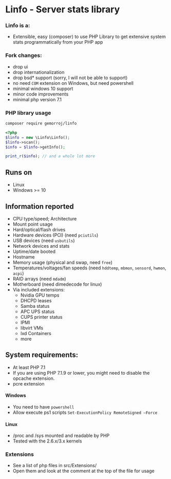 # Linfo - Server stats library

### Linfo is a:
 - Extensible, easy (composer) to use PHP Library to get extensive system stats programmatically from your PHP app

### Fork changes:
- drop ui
- drop internationalization
- drop bsd* support (sorry, I will not be able to support)
- no need `COM` extension on Windows, but need powershell
- minimal windows 10 support
- minor code improvements
- minimal php version 7.1


### PHP library usage

```bash
composer require gemorroj/linfo
```

```php
<?php
$linfo = new \Linfo\Linfo();
$linfo->scan();
$info = $linfo->getInfo();

print_r($info); // and a whole lot more
```



## Runs on
 - Linux
 - Windows >= 10

## Information reported
 - CPU type/speed; Architecture
 - Mount point usage
 - Hard/optical/flash drives
 - Hardware devices (PCI) (need `pciutils`)
 - USB devices (need `usbutils`)
 - Network devices and stats
 - Uptime/date booted
 - Hostname
 - Memory usage (physical and swap, need `free`)
 - Temperatures/voltages/fan speeds (need `hddtemp`, `mbmon`, `sensord`, `hwmon`, `acpi`)
 - RAID arrays (need `mdadm`)
 - Motherboard (need dimedecode for linux)
 - Via included extensions:
   - Nvidia GPU temps
   - DHCPD leases
   - Samba status
   - APC UPS status
   - CUPS printer status
   - IPMI
   - libvirt VMs
   - lxd Containers
   - more

## System requirements:
 - At least PHP 7.1
 - If you are using PHP 7.1.9 or lower, you might need to disable the opcache extension.
 - pcre extension

#### Windows
 - You need to have `powershell`
 - Allow execute ps1 scripts `Set-ExecutionPolicy RemoteSigned –Force`

#### Linux
 - /proc and /sys mounted and readable by PHP
 - Tested with the 2.6.x/3.x kernels

### Extensions
 - See a list of php files in src/Extensions/
 - Open them and look at the comment at the top of the file for usage
